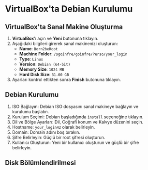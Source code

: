 #  VirtualBox'ta Debian Kurulumu

## VirtualBox'ta Sanal Makine Oluşturma

1. **VirtualBox**'ı açın ve **Yeni** butonuna tıklayın.
2. Aşağıdaki bilgileri girerek sanal makinenizi oluşturun:
   - **Name**: `Born2beRoot`
   - **Machine Folder**: `/sgoinfre/goinfre/Perso/your_login`
   - **Type**: `Linux`
   - **Version**: `Debian (64-bit)`
   - **Memory Size**: `1024 MB`
   - **Hard Disk Size**: `31.00 GB`
3. Ayarları kontrol ettikten sonra **Finish** butonuna tıklayın.

## Debian Kurulumu
1. ISO Bağlayın: Debian ISO dosyasını sanal makineye bağlayın ve kurulumu başlatın.
2. Kurulum Seçimi: Debian başladığında `install` seçeneğine tıklayın.
3. Dil ve Bölge Ayarları: Dil, Coğrafi konum ve Kalvye düzenini seçin.
4. Hostname: `your_login42` olarak belirleyin.
5. Domain: Domain adını boş bırakın.
6. Şifre Belirleyin: Güçlü bir root şifresi oluşturun.
7. Kullanıcı Oluşturun: Yeni bir kullanıcı oluşturun ve güçlü bir şifre belirleyin.

## Disk Bölümlendirilmesi
